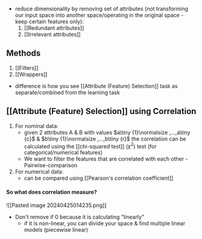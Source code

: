 - reduce dimensionality by removing set of attributes (not transforming our input space into another space/operating in the original space - keep certain features only):
	1. [[Redundant attributes]]
	2. [[Irrelevant attributes]]
## Methods
1. [[Filters]]
2. [[Wrappers]]
- difference is how you see [[Attribute (Feature) Selection]] task as separate/combined from the learning task
## [[Attribute (Feature) Selection]] using Correlation
1. For nominal data:
	- given 2 attributes A & B with values $a\tiny {1}\normalsize ,...,a\tiny {c}$ &  $b\tiny {1}\normalsize ,...,b\tiny {r}$ the correlation can be calculated using the [[chi-squared test]] ($\chi ^2$) test (for categorical/numerical features)
	- We want to filter the features that are correlated with each other - Pairwise-comparison
2. For numerical data:
	- can be compared using [[Pearson's correlation coefficient]]
#### So what does correlation measure?

![[Pasted image 20240425014235.png]]
- Don't remove if 0 because it is calculating "linearly" 
	- if it is non-linear, you can divide your space & find multiple linear models (piecewise linear)